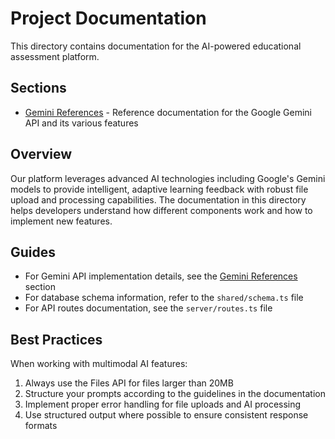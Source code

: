 # Project Documentation

This directory contains documentation for the AI-powered educational assessment platform.

## Sections

- [Gemini References](./gemini_references/index.md) - Reference documentation for the Google Gemini API and its various features

## Overview

Our platform leverages advanced AI technologies including Google's Gemini models to provide intelligent, adaptive learning feedback with robust file upload and processing capabilities. The documentation in this directory helps developers understand how different components work and how to implement new features.

## Guides

- For Gemini API implementation details, see the [Gemini References](./gemini_references/index.md) section
- For database schema information, refer to the `shared/schema.ts` file
- For API routes documentation, see the `server/routes.ts` file

## Best Practices

When working with multimodal AI features:

1. Always use the Files API for files larger than 20MB
2. Structure your prompts according to the guidelines in the documentation
3. Implement proper error handling for file uploads and AI processing
4. Use structured output where possible to ensure consistent response formats